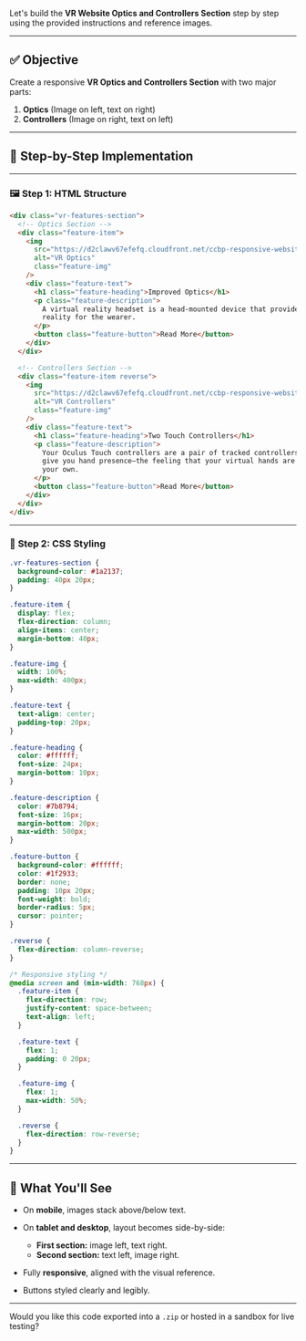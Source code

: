 Let's build the **VR Website Optics and Controllers Section** step by step using the provided instructions and reference images.

---

## ✅ Objective

Create a responsive **VR Optics and Controllers Section** with two major parts:

1. **Optics** (Image on left, text on right)
2. **Controllers** (Image on right, text on left)

---

## 🧱 Step-by-Step Implementation

---

### 🖼️ **Step 1: HTML Structure**

```html
<div class="vr-features-section">
  <!-- Optics Section -->
  <div class="feature-item">
    <img
      src="https://d2clawv67efefq.cloudfront.net/ccbp-responsive-website/vr-optics-img.png"
      alt="VR Optics"
      class="feature-img"
    />
    <div class="feature-text">
      <h1 class="feature-heading">Improved Optics</h1>
      <p class="feature-description">
        A virtual reality headset is a head-mounted device that provides virtual
        reality for the wearer.
      </p>
      <button class="feature-button">Read More</button>
    </div>
  </div>

  <!-- Controllers Section -->
  <div class="feature-item reverse">
    <img
      src="https://d2clawv67efefq.cloudfront.net/ccbp-responsive-website/vr-controllers-img.png"
      alt="VR Controllers"
      class="feature-img"
    />
    <div class="feature-text">
      <h1 class="feature-heading">Two Touch Controllers</h1>
      <p class="feature-description">
        Your Oculus Touch controllers are a pair of tracked controllers that
        give you hand presence—the feeling that your virtual hands are actually
        your own.
      </p>
      <button class="feature-button">Read More</button>
    </div>
  </div>
</div>
```

---

### 🎨 **Step 2: CSS Styling**

```css
.vr-features-section {
  background-color: #1a2137;
  padding: 40px 20px;
}

.feature-item {
  display: flex;
  flex-direction: column;
  align-items: center;
  margin-bottom: 40px;
}

.feature-img {
  width: 100%;
  max-width: 400px;
}

.feature-text {
  text-align: center;
  padding-top: 20px;
}

.feature-heading {
  color: #ffffff;
  font-size: 24px;
  margin-bottom: 10px;
}

.feature-description {
  color: #7b8794;
  font-size: 16px;
  margin-bottom: 20px;
  max-width: 500px;
}

.feature-button {
  background-color: #ffffff;
  color: #1f2933;
  border: none;
  padding: 10px 20px;
  font-weight: bold;
  border-radius: 5px;
  cursor: pointer;
}

.reverse {
  flex-direction: column-reverse;
}

/* Responsive styling */
@media screen and (min-width: 768px) {
  .feature-item {
    flex-direction: row;
    justify-content: space-between;
    text-align: left;
  }

  .feature-text {
    flex: 1;
    padding: 0 20px;
  }

  .feature-img {
    flex: 1;
    max-width: 50%;
  }

  .reverse {
    flex-direction: row-reverse;
  }
}
```

---

## 🧪 What You'll See

- On **mobile**, images stack above/below text.
- On **tablet and desktop**, layout becomes side-by-side:

  - **First section:** image left, text right.
  - **Second section:** text left, image right.

- Fully **responsive**, aligned with the visual reference.
- Buttons styled clearly and legibly.

---

Would you like this code exported into a `.zip` or hosted in a sandbox for live testing?
